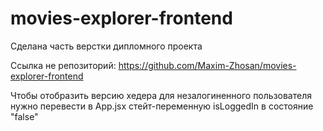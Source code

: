 # movies-explorer-frontend
Сделана часть верстки дипломного проекта

Ссылка не репозиторий: https://github.com/Maxim-Zhosan/movies-explorer-frontend

Чтобы отобразить версию хедера для незалогиненного пользователя нужно перевести в App.jsx стейт-переменную isLoggedIn в состояние "false"
